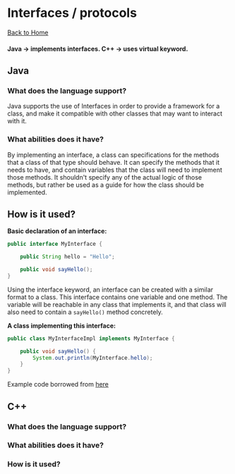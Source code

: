 # Interfaces / protocols
[Back to Home](README.md)
#### Java -> implements interfaces. C++ -> uses virtual keyword.
## Java
### What does the language support?
Java supports the use of Interfaces in order to provide a framework for a class, and make it compatible with other classes that may want to interact with it. 
### What abilities does it have?
By implementing an interface, a class can specifications for the methods that a class of that type should behave. It can specify the methods that it needs to have, and contain variables that the class will need to implement those methods. It shouldn't specify any of the actual logic of those methods, but rather be used as a guide for how the class should be implemented. 
## How is it used?
**Basic declaration of an interface:**  
```Java
public interface MyInterface {

    public String hello = "Hello";

    public void sayHello();
}
```

Using the interface keyword, an interface can be created with a similar format to a class. This interface contains one variable and one method. The variable will be reachable in any class that implements it, and that class will also need to contain a ```sayHello()``` method concretely.  

**A class implementing this interface:**
```Java
public class MyInterfaceImpl implements MyInterface {

    public void sayHello() {
        System.out.println(MyInterface.hello);
    }
}
```


Example code borrowed from [here](http://tutorials.jenkov.com/java/interfaces.html)

## C++
### What does the language support?

### What abilities does it have?

### How is it used?

